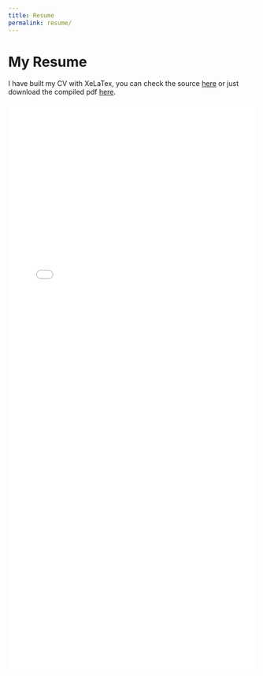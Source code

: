```yaml
---
title: Resume
permalink: resume/
---
```


# My Resume

I have built my CV with XeLaTex, you can check the source [here](https://github.com/zepedropaixao/tex-resume) or just download the compiled pdf [here](https://github.com/zepedropaixao/tex-resume/raw/master/resume.pdf).

<embed src="../assets/pdf/resume.pdf" type="application/pdf" style="
    width: 100%;
    height: 1150px;" />